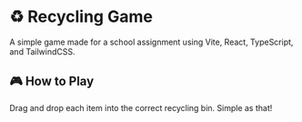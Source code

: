# ♻️ Recycling Game  

A simple game made for a school assignment using Vite, React, TypeScript, and TailwindCSS.  

## 🎮 How to Play  
Drag and drop each item into the correct recycling bin. Simple as that!